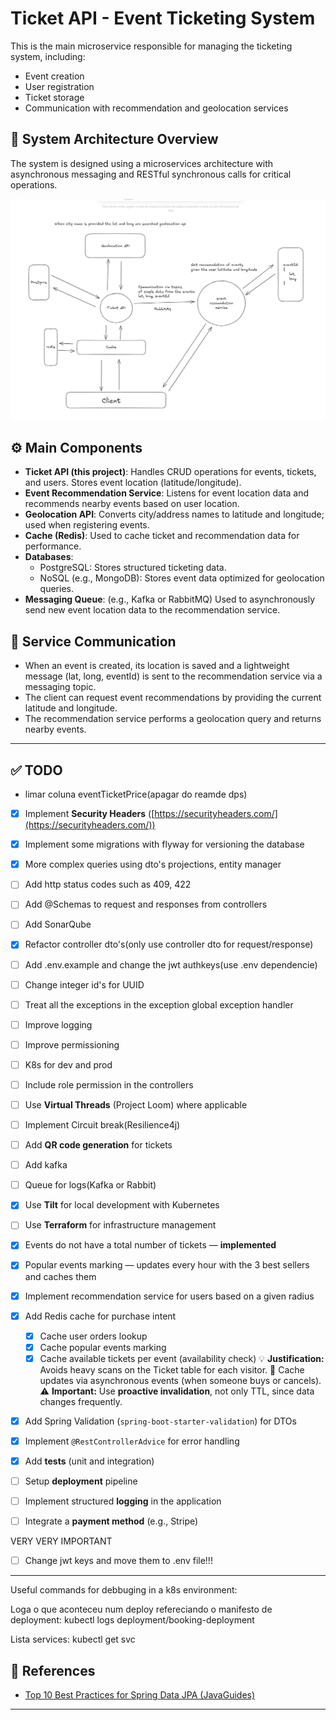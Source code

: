 # Ticket API - Event Ticketing System

This is the main microservice responsible for managing the ticketing system, including:

- Event creation
- User registration
- Ticket storage
- Communication with recommendation and geolocation services

## 📌 System Architecture Overview

The system is designed using a microservices architecture with asynchronous messaging and RESTful synchronous calls for critical operations.

![System Architecture](./architeture.png)

## ⚙️ Main Components

- **Ticket API (this project)**: Handles CRUD operations for events, tickets, and users. Stores event location (latitude/longitude).
- **Event Recommendation Service**: Listens for event location data and recommends nearby events based on user location.
- **Geolocation API**: Converts city/address names to latitude and longitude; used when registering events.
- **Cache (Redis)**: Used to cache ticket and recommendation data for performance.
- **Databases**:
    - PostgreSQL: Stores structured ticketing data.
    - NoSQL (e.g., MongoDB): Stores event data optimized for geolocation queries.
- **Messaging Queue**: (e.g., Kafka or RabbitMQ) Used to asynchronously send new event location data to the recommendation service.

## 🔄 Service Communication

- When an event is created, its location is saved and a lightweight message (lat, long, eventId) is sent to the recommendation service via a messaging topic.
- The client can request event recommendations by providing the current latitude and longitude.
- The recommendation service performs a geolocation query and returns nearby events.

---

## ✅ TODO

* limar coluna eventTicketPrice(apagar do  reamde dps)

* [x] Implement **Security Headers** ([https://securityheaders.com/](https://securityheaders.com/))
* [x] Implement some migrations with flyway for versioning the database
* [x] More complex queries using dto's projections, entity manager
* [ ] Add http status codes such as 409, 422
* [ ] Add @Schemas to request and responses from controllers
* [ ] Add SonarQube
* [x] Refactor controller dto's(only use controller dto for request/response)
* [ ] Add .env.example and change the jwt authkeys(use .env dependencie)
* [ ] Change integer id's for UUID
* [ ] Treat all the exceptions in the exception global exception handler
* [ ] Improve logging
* [ ] Improve permissioning
* [ ] K8s for dev and prod
* [ ] Include role permission in the controllers
* [ ] Use **Virtual Threads** (Project Loom) where applicable
* [ ] Implement Circuit break(Resilience4j)
* [ ] Add **QR code generation** for tickets
* [ ] Add kafka
* [ ] Queue for logs(Kafka or Rabbit)
* [x] Use **Tilt** for local development with Kubernetes
* [ ] Use **Terraform** for infrastructure management
* [x] Events do not have a total number of tickets — **implemented**
* [x] Popular events marking — updates every hour with the 3 best sellers and caches them
* [x] Implement recommendation service for users based on a given radius
* [x] Add Redis cache for purchase intent
  * [x] Cache user orders lookup
  * [x] Cache popular events marking
  * [x] Cache available tickets per event (availability check)
    💡 **Justification:** Avoids heavy scans on the Ticket table for each visitor.
    🔄 Cache updates via asynchronous events (when someone buys or cancels).
    ⚠️ **Important:** Use **proactive invalidation**, not only TTL, since data changes frequently.
* [x] Add Spring Validation (`spring-boot-starter-validation`) for DTOs
* [x] Implement `@RestControllerAdvice` for error handling

* [x] Add **tests** (unit and integration)
* [ ] Setup **deployment** pipeline
* [ ] Implement structured **logging** in the application
* [ ] Integrate a **payment method** (e.g., Stripe)

VERY VERY IMPORTANT
* [ ] Change jwt keys and move them to .env file!!!
---

Useful commands for debbuging in a k8s environment:

Loga o que aconteceu num deploy refereciando o manifesto de deployment:
kubectl logs deployment/booking-deployment

Lista services:
kubectl get svc





## 📌 References

* [Top 10 Best Practices for Spring Data JPA (JavaGuides)](https://www.javaguides.net/2025/02/top-10-best-practices-for-spring-data.html#google_vignette)

---
